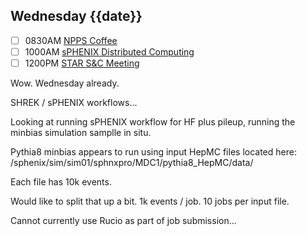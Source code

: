 ## Wednesday {{date}}

- [ ] 0830AM [NPPS Coffee](https://bnl.zoomgov.com/j/16157150845?pwd=NXNqTi9ZWEFBKzYwRXQ5U3NXU1dBZz09)
- [ ] 1000AM [sPHENIX Distributed Computing](https://bnl.zoomgov.com/j/16157150845?pwd=NXNqTi9ZWEFBKzYwRXQ5U3NXU1dBZz09)
- [ ] 1200PM [STAR S&C Meeting](https://lbnl.zoom.us/j/97026562983?pwd=VGVXbzhYUUhheEJ2cFMyVVdVRXowZz09)

Wow.  Wednesday already.  

SHREK / sPHENIX workflows...

Looking at running sPHENIX workflow for HF plus pileup, running the minbias simulation samplle in situ.

Pythia8 minbias appears to run using input HepMC files  located here: /sphenix/sim/sim01/sphnxpro/MDC1/pythia8_HepMC/data/ 

Each file has 10k events.

Would like to split that up a bit.  1k events / job.  10 jobs per input file.

Cannot currently use Rucio as part of job submission...

